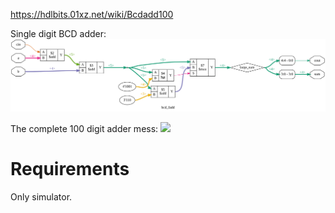 https://hdlbits.01xz.net/wiki/Bcdadd100

Single digit BCD adder:
![](bcd_fadd.svg)

The complete 100 digit adder mess:
![](diagram.svg)

# Requirements

Only simulator.
